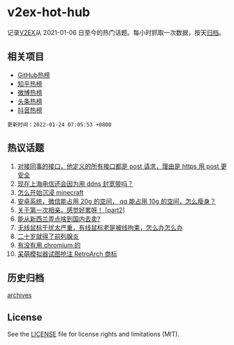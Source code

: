 # v2ex-hot-hub

 记录[V2EX](https://www.v2ex.com/)从 2021-01-06 日至今的热门话题。每小时抓取一次数据，按天[归档](archives)。
 
 ## 相关项目

- [GitHub热榜](https://github.com/snaildev/github-hot-hub)
- [知乎热榜](https://github.com/snaildev/zhihu-hot-hub)
- [微博热榜](https://github.com/snaildev/weibo-hot-hub)
- [头条热榜](https://github.com/snaildev/toutiao-hot-hub)
- [抖音热榜](https://github.com/snaildev/douyin-hot-hub)


 `更新时间：2022-01-24 07:05:53 +0800`

## 热议话题

1. [对接同事的接口，他定义的所有接口都是 post 请求，理由是 https 用 post 更安全](https://www.v2ex.com/t/830030)
1. [现在上海电信还会因为用 ddns 封宽带吗？](https://www.v2ex.com/t/830018)
1. [怎么开始沉浸 minecraft](https://www.v2ex.com/t/830051)
1. [安卓系统，微信能占用 20g 的空间， qq 能占用 10g 的空间，怎么瘦身？](https://www.v2ex.com/t/830047)
1. [关于第一次相亲，感觉好累呀！ [part2]](https://www.v2ex.com/t/830021)
1. [能从新西兰弄点啥到国内去卖?](https://www.v2ex.com/t/830091)
1. [无线鼠标干扰太严重，有线鼠标老是被线拘束，怎么办怎么办](https://www.v2ex.com/t/830066)
1. [二十岁就得了前列腺炎](https://www.v2ex.com/t/830016)
1. [有没有用 chromium 的](https://www.v2ex.com/t/830020)
1. [呆萌模拟器试图抢注 RetroArch 商标](https://www.v2ex.com/t/830033)

## 历史归档

[archives](archives)

## License

See the [LICENSE](LICENSE) file for license rights and limitations (MIT).
